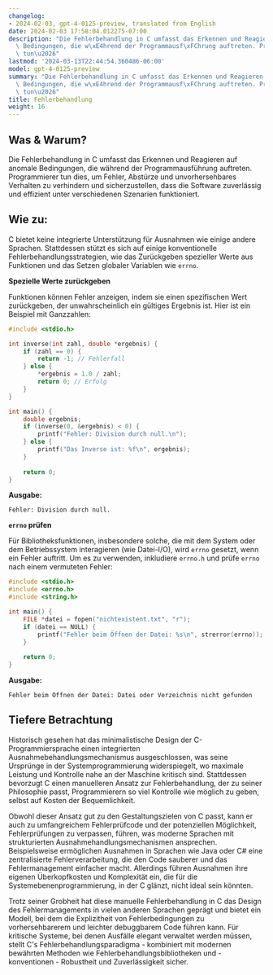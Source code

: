 ```yaml
---
changelog:
- 2024-02-03, gpt-4-0125-preview, translated from English
date: 2024-02-03 17:58:04.012275-07:00
description: "Die Fehlerbehandlung in C umfasst das Erkennen und Reagieren auf anomale\
  \ Bedingungen, die w\xE4hrend der Programmausf\xFChrung auftreten. Programmierer\
  \ tun\u2026"
lastmod: '2024-03-13T22:44:54.360486-06:00'
model: gpt-4-0125-preview
summary: "Die Fehlerbehandlung in C umfasst das Erkennen und Reagieren auf anomale\
  \ Bedingungen, die w\xE4hrend der Programmausf\xFChrung auftreten. Programmierer\
  \ tun\u2026"
title: Fehlerbehandlung
weight: 16
---
```


## Was & Warum?

Die Fehlerbehandlung in C umfasst das Erkennen und Reagieren auf anomale Bedingungen, die während der Programmausführung auftreten. Programmierer tun dies, um Fehler, Abstürze und unvorhersehbares Verhalten zu verhindern und sicherzustellen, dass die Software zuverlässig und effizient unter verschiedenen Szenarien funktioniert.

## Wie zu:

C bietet keine integrierte Unterstützung für Ausnahmen wie einige andere Sprachen. Stattdessen stützt es sich auf einige konventionelle Fehlerbehandlungsstrategien, wie das Zurückgeben spezieller Werte aus Funktionen und das Setzen globaler Variablen wie `errno`.

**Spezielle Werte zurückgeben**

Funktionen können Fehler anzeigen, indem sie einen spezifischen Wert zurückgeben, der unwahrscheinlich ein gültiges Ergebnis ist. Hier ist ein Beispiel mit Ganzzahlen:

```c
#include <stdio.h>

int inverse(int zahl, double *ergebnis) {
    if (zahl == 0) {
        return -1; // Fehlerfall
    } else {
        *ergebnis = 1.0 / zahl;
        return 0; // Erfolg
    }
}

int main() {
    double ergebnis;
    if (inverse(0, &ergebnis) < 0) {
        printf("Fehler: Division durch null.\n");
    } else {
        printf("Das Inverse ist: %f\n", ergebnis);
    }
    
    return 0;
}
```

**Ausgabe:**
```
Fehler: Division durch null.
```

**`errno` prüfen**

Für Bibliotheksfunktionen, insbesondere solche, die mit dem System oder dem Betriebssystem interagieren (wie Datei-I/O), wird `errno` gesetzt, wenn ein Fehler auftritt. Um es zu verwenden, inkludiere `errno.h` und prüfe `errno` nach einem vermuteten Fehler:

```c
#include <stdio.h>
#include <errno.h>
#include <string.h>

int main() {
    FILE *datei = fopen("nichtexistent.txt", "r");
    if (datei == NULL) {
        printf("Fehler beim Öffnen der Datei: %s\n", strerror(errno));
    }
    
    return 0;
}
```

**Ausgabe:**
```
Fehler beim Öffnen der Datei: Datei oder Verzeichnis nicht gefunden
```

## Tiefere Betrachtung

Historisch gesehen hat das minimalistische Design der C-Programmiersprache einen integrierten Ausnahmebehandlungsmechanismus ausgeschlossen, was seine Ursprünge in der Systemprogrammierung widerspiegelt, wo maximale Leistung und Kontrolle nahe an der Maschine kritisch sind. Stattdessen bevorzugt C einen manuelleren Ansatz zur Fehlerbehandlung, der zu seiner Philosophie passt, Programmierern so viel Kontrolle wie möglich zu geben, selbst auf Kosten der Bequemlichkeit.

Obwohl dieser Ansatz gut zu den Gestaltungszielen von C passt, kann er auch zu umfangreichem Fehlerprüfcode und der potenziellen Möglichkeit, Fehlerprüfungen zu verpassen, führen, was moderne Sprachen mit strukturierten Ausnahmehandlungsmechanismen ansprechen. Beispielsweise ermöglichen Ausnahmen in Sprachen wie Java oder C# eine zentralisierte Fehlerverarbeitung, die den Code sauberer und das Fehlermanagement einfacher macht. Allerdings führen Ausnahmen ihre eigenen Überkopfkosten und Komplexität ein, die für die Systemebenenprogrammierung, in der C glänzt, nicht ideal sein könnten.

Trotz seiner Grobheit hat diese manuelle Fehlerbehandlung in C das Design des Fehlermanagements in vielen anderen Sprachen geprägt und bietet ein Modell, bei dem die Explizitheit von Fehlerbedingungen zu vorhersehbarerem und leichter debuggbarem Code führen kann. Für kritische Systeme, bei denen Ausfälle elegant verwaltet werden müssen, stellt C's Fehlerbehandlungsparadigma - kombiniert mit modernen bewährten Methoden wie Fehlerbehandlungsbibliotheken und -konventionen - Robustheit und Zuverlässigkeit sicher.
